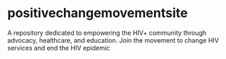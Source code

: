 # positivechangemovementsite
A repository dedicated to empowering the HIV+ community through advocacy, healthcare, and education. Join the movement to change HIV services and end the HIV epidemic
